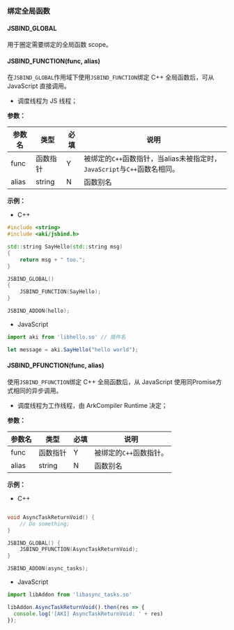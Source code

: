 ### <a id="bind_global_func"> 绑定全局函数 </a>

#### JSBIND_GLOBAL

用于圈定需要绑定的全局函数 scope。

#### JSBIND_FUNCTION(func, alias)

在`JSBIND_GLOBAL`作用域下使用`JSBIND_FUNCTION`绑定 C++ 全局函数后，可从 JavaScript 直接调用。

* 调度线程为 JS 线程；

**参数：**

|  **参数名**  | **类型** | **必填** | **说明** |
| ----------- | -------- | ------- | ------------------------ | 
| func        | 函数指针  | Y       | 被绑定的`C++`函数指针，当alias未被指定时，`JavaScript`与`C++`函数名相同。 |
| alias       | string   | N       | 函数别名 |


**示例：**
- C++

``` C++
#include <string>
#include <aki/jsbind.h>

std::string SayHello(std::string msg)
{
    return msg + " too.";
}

JSBIND_GLOBAL()
{
    JSBIND_FUNCTION(SayHello);
}

JSBIND_ADDON(hello);
```

- JavaScript

``` JavaScript
import aki from 'libhello.so' // 插件名

let message = aki.SayHello("hello world");
```

#### JSBIND_PFUNCTION(func, alias)

使用`JSBIND_PFUNCTION`绑定 C++ 全局函数后，从 JavaScript 使用同Promise方式相同的异步调用。

* 调度线程为工作线程，由 ArkCompiler Runtime 决定；

**参数：**

|  **参数名**  | **类型** | **必填** | **说明** |
| ----------- | -------- | ------- | ------------------------ | 
| func        | 函数指针  | Y       | 被绑定的`C++`函数指针。   |
| alias       | string   | N       | 函数别名 |


**示例：**
- C++

``` C++

void AsyncTaskReturnVoid() {
    // Do something;
}

JSBIND_GLOBAL() {
    JSBIND_PFUNCTION(AsyncTaskReturnVoid);
}

JSBIND_ADDON(async_tasks);
```

- JavaScript

``` JavaScript
import libAddon from 'libasync_tasks.so'

libAddon.AsyncTaskReturnVoid().then(res => {
  console.log('[AKI] AsyncTaskReturnVoid: ' + res)
});

```